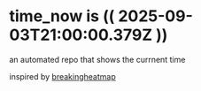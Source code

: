 # time_now is (( 2025-09-03T21:00:00.379Z ))

an automated repo that shows the currnent time

inspired by [breakingheatmap](https://github.com/breakingheatmap/breakingheatmap)